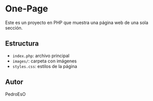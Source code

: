 # One-Page

Este es un proyecto en PHP que muestra una página web de una sola sección.

## Estructura

- `index.php`: archivo principal
- `images/`: carpeta con imágenes
- `styles.css`: estilos de la página

## Autor

PedroEsO
